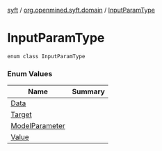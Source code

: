 [syft](../../index.md) / [org.openmined.syft.domain](../index.md) / [InputParamType](./index.md)

# InputParamType

`enum class InputParamType`

### Enum Values

| Name | Summary |
|---|---|
| [Data](-data.md) |  |
| [Target](-target.md) |  |
| [ModelParameter](-model-parameter.md) |  |
| [Value](-value.md) |  |
